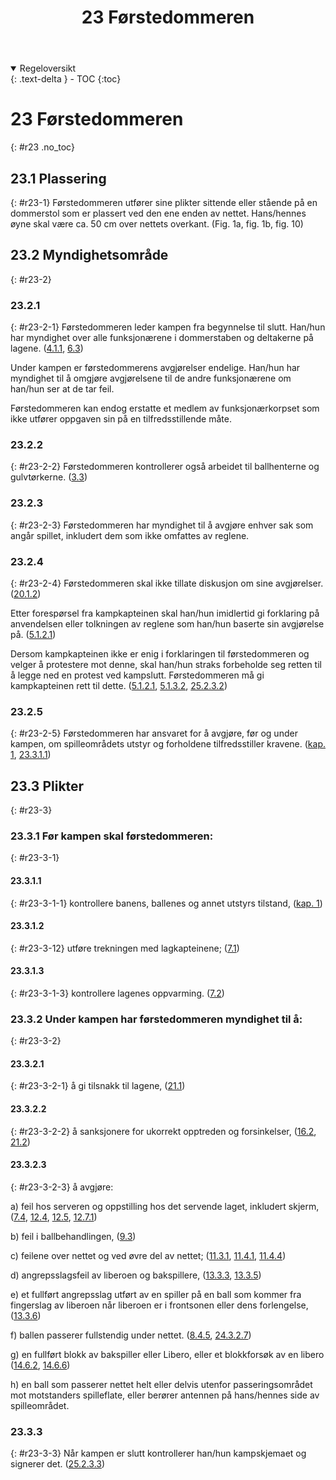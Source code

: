 ﻿---
title: 23 Førstedommeren
parent: Kapittel 8
---
<details open markdown="block">
  <summary>
    Regeloversikt
  </summary>
  {: .text-delta }
- TOC
{:toc}
</details>

# 23 Førstedommeren
{: #r23 .no_toc}

## 23.1 Plassering
{: #r23-1}
Førstedommeren utfører sine plikter sittende eller stående på en dommerstol som er 
plassert ved den ene enden av nettet. Hans/hennes øyne skal være ca. 50 cm over nettets 
overkant.
(Fig. 1a, fig. 1b, fig. 10)

## 23.2 Myndighetsområde
{: #r23-2}

### 23.2.1
{: #r23-2-1}
Førstedommeren leder kampen fra begynnelse til slutt. Han/hun har myndighet over alle 
funksjonærene i dommerstaben og deltakerne på lagene.
([4.1.1](../para4/#r4-1-1), [6.3](../para6/#r6-3))

Under kampen er førstedommerens avgjørelser endelige. Han/hun har myndighet til å 
omgjøre avgjørelsene til de andre funksjonærene om han/hun ser at de tar feil.

Førstedommeren kan endog erstatte et medlem av funksjonærkorpset som ikke utfører 
oppgaven sin på en tilfredsstillende måte.

### 23.2.2
{: #r23-2-2}
Førstedommeren kontrollerer også arbeidet til ballhenterne og gulvtørkerne.
([3.3](../para3/#r3-3))

### 23.2.3
{: #r23-2-3}
Førstedommeren har myndighet til å avgjøre enhver sak som angår spillet, inkludert 
dem som ikke omfattes av reglene.

### 23.2.4
{: #r23-2-4}
Førstedommeren skal ikke tillate diskusjon om sine avgjørelser.
([20.1.2](../para20/#r20-1-2))

Etter forespørsel fra kampkapteinen skal han/hun imidlertid gi forklaring på 
anvendelsen eller tolkningen av reglene som han/hun baserte sin avgjørelse på.
([5.1.2.1](../para5/#r5-1-2-1))

Dersom kampkapteinen ikke er enig i forklaringen til førstedommeren og velger å 
protestere mot denne, skal han/hun straks forbeholde seg retten til å legge ned en protest 
ved kampslutt. Førstedommeren må gi kampkapteinen rett til dette.
([5.1.2.1](../para5/#r5-1-2-1), [5.1.3.2](../para5/#r5-1-3-2), [25.2.3.2](../para25/#r25-2-3-2))

### 23.2.5
{: #r23-2-5}
Førstedommeren har ansvaret for å avgjøre, før og under kampen, om spilleområdets 
utstyr og forholdene tilfredsstiller kravene. 
([kap. 1](../kap1/), [23.3.1.1](../para23/#r23-3-1-1))

## 23.3 Plikter
{: #r23-3}

### 23.3.1 Før kampen skal førstedommeren:
{: #r23-3-1}

#### 23.3.1.1
{: #r23-3-1-1}
kontrollere banens, ballenes og annet utstyrs tilstand, 
([kap. 1](../kap1/))
#### 23.3.1.2
{: #r23-3-12}
utføre trekningen med lagkapteinene;
([7.1](../para7/#r7-1))
#### 23.3.1.3
{: #r23-3-1-3}
kontrollere lagenes oppvarming.
([7.2](../para7/#r7-2))

### 23.3.2 Under kampen har førstedommeren myndighet til å:
{: #r23-3-2}

#### 23.3.2.1
{: #r23-3-2-1}
å gi tilsnakk til lagene,
([21.1](../para21/#r21-1))

#### 23.3.2.2
{: #r23-3-2-2}
å sanksjonere for ukorrekt opptreden og forsinkelser,
([16.2](../para16/#r16-2), [21.2](../para21/#r21-2))

#### 23.3.2.3
{: #r23-3-2-3}
å avgjøre:

a) feil hos serveren og oppstilling hos det servende laget, inkludert skjerm,
([7.4](../para7/#r7-4), [12.4](../para12/#r12-4), [12.5](../para12/#r12-5), [12.7.1](../para12/#r12-7-1))

b) feil i ballbehandlingen,
([9.3](../para9/#r9-3))

c) feilene over nettet og ved øvre del av nettet;
([11.3.1](../para11/#r11-3-1), [11.4.1](../para11/#r11-4-1), [11.4.4](../para11/#r11-4-4)) 

d) angrepsslagsfeil av liberoen og bakspillere,
([13.3.3](../para13/#r13-3-3), [13.3.5](../para13/#r13-3-5)) 

e) et fullført angrepsslag utført av en spiller på en ball som kommer fra fingerslag av 
liberoen når liberoen er i frontsonen eller dens forlengelse,
([13.3.6](../para13/#r13-3-6))

f) ballen passerer fullstendig under nettet.
([8.4.5](../para8/#r8-4-5), [24.3.2.7](../para24/#r24-3-2-7))

g) en fullført blokk av bakspiller eller Libero, eller et blokkforsøk av en libero
([14.6.2](../para14/#r14-6-2), [14.6.6](../para14/#r14-6-6)) 

h) en ball som passerer nettet helt eller delvis utenfor passeringsområdet mot motstanders 
spilleflate, eller berører antennen på hans/hennes side av spilleområdet.

### 23.3.3
{: #r23-3-3}
Når kampen er slutt kontrollerer han/hun kampskjemaet og signerer det. 
([25.2.3.3](../para25/#r25-2-3-3))

